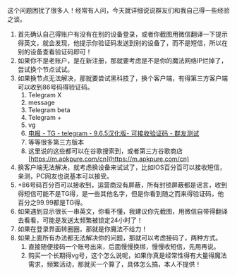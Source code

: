 这个问题困扰了很多人！经常有人问，今天就详细说说群友们和我自己得一些经验之谈。

1. 首先确认自己得账户有没有在别的设备登录，或者你截图用微信翻译一下提示得英文，就会发现，他提示你验证码发送到别的设备了，而不是短信，所以在别的设备查看验证码即可！
2. 如果你不是老账户，是在新注册，那就要考虑是不是你的魔法网络IP烂掉了，尝试换个节点试试。
3. 如果换节点无法解决，那就要尝试黑科技了，换个客户端，有得第三方客户端可以收到86号码得验证码。
   1. Telegram X
   2. message
   3. Telegram beta
   4. Telegram +
   5. vg
   6. [电报 - TG - telegram - 9.6.5汉化版- 可接收验证码 - 群友测试](https://aming.lanzouf.com/i5JVE0v466zi)
   7. 等等很多第三方版本
   8. 这里说的这些都可以在谷歌搜索到，或者第三方谷歌商店[https://m.apkpure.com/cn](https://m.apkpure.com/cn)
4. 换客户端无法解决，就考虑换设备来试试了，比如IOS百分百可以接收短信，亲测，PC网友也说基本可以接受。
5. +86号码百分百可以接收到，运营商没有屏蔽，所有封锁屏蔽都是谣言，收到得短信可能不是TG得，是一些其他名字，但是你看到随之而来得验证码，他百分之99.99都是TG得。
6. 如果遇到显示很长一串英文，你看不懂，我建议你先截图，用微信自带得翻译去看看，可能是发送太频繁被锁定24小时了！
7. 如果在登录界面转圈圈，那就是你魔法不给力！
8. 如果上面所有办法都无法解决你的问题，那就可以考虑接码了，两种方式。
   1. 直接随便接码一个账号出来，后面慢慢换绑，慢慢收短信，先用再说。
   2. 购买一个长期得vg号，这个怎么说呢，如果你真是经常性得有大量得魔法需求，频繁活动，那就买一个算了，具体怎么搞，本人不提供！